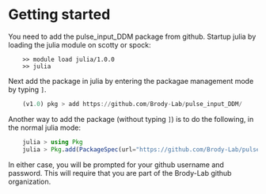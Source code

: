 #  Getting started

You need to add the pulse_input_DDM package from github. Startup julia by loading the julia module on scotty or spock:

```
    >> module load julia/1.0.0
    >> julia
```

Next add the package in julia by entering the packagae management mode by typing `]`.

```julia
    (v1.0) pkg > add https://github.com/Brody-Lab/pulse_input_DDM/
```

Another way to add the package (without typing `]`) is to do the following, in the normal julia mode:

```julia
    julia > using Pkg    
    julia > Pkg.add(PackageSpec(url="https://github.com/Brody-Lab/pulse_input_DDM/"))
```

In either case, you will be prompted for your github username and password. This will require that you are part of the Brody-Lab github organization.
